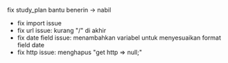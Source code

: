 fix study_plan
bantu benerin -> nabil
- fix import issue
- fix url issue: kurang "/" di akhir
- fix date field issue: menambahkan variabel untuk menyesuaikan format field date
- fix http issue: menghapus "get http => null;"